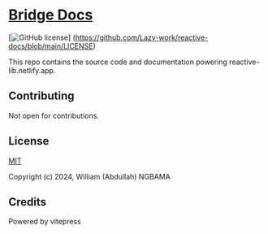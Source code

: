 # [Bridge Docs](https://bridgejs.netlify.app/)

[![GitHub license](https://img.shields.io/badge/license-MIT-blue.svg)] (https://github.com/Lazy-work/reactive-docs/blob/main/LICENSE)

This repo contains the source code and documentation powering reactive-lib.netlify.app.

## Contributing

Not open for contributions.

## License

[MIT](https://opensource.org/licenses/MIT)

Copyright (c) 2024, William (Abdullah) NGBAMA

## Credits

Powered by vitepress

